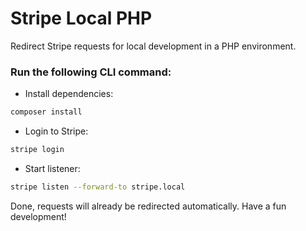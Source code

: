 # Stripe Local PHP
Redirect Stripe requests for local development in a PHP environment.

### Run the following CLI command:
- Install dependencies:
```sh
composer install
```
- Login to Stripe:
```sh
stripe login
```
- Start listener:
```sh
stripe listen --forward-to stripe.local
```
Done, requests will already be redirected automatically. Have a fun development!
